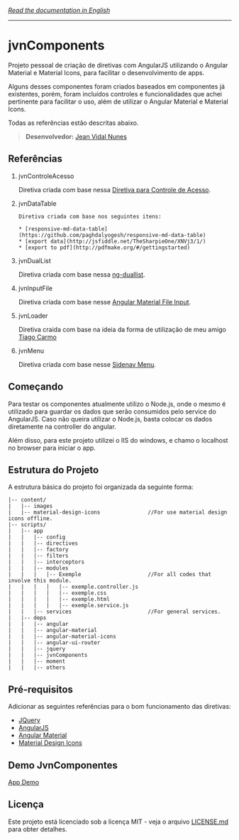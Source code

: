*[Read the documentation in English](https://github.com/LegolasDBA/jvnComponents/blob/master/README.md)*

---

# jvnComponents

Projeto pessoal de criação de diretivas com AngularJS utilizando o Angular Material e Material Icons, para facilitar o desenvolvimento de apps.

Alguns desses componentes foram criados baseados em componentes já existentes, porém, foram incluídos controles e funcionalidades que achei pertinente para facilitar o uso, além de utilizar o Angular Material e Material Icons. 

Todas as referências estão descritas abaixo.

> **Desenvolvedor:** [Jean Vidal Nunes](https://github.com/LegolasDBA)

## Referências

1. jvnControleAcesso

	Diretiva criada com base nessa [Diretiva para Controle de Acesso](http://gabrielfeitosa.com/angularjs-diretiva-para-controle-de-acesso/).

2. jvnDataTable

	```
	Diretiva criada com base nos seguintes itens:

	* [responsive-md-data-table](https://github.com/paghdalyogesh/responsive-md-data-table)
	* [export data](http://jsfiddle.net/TheSharpieOne/XNVj3/1/)
	* [export to pdf](http://pdfmake.org/#/gettingstarted)
	
	```

3. jvnDualList

	Diretiva criada com base nessa [ng-duallist](https://github.com/tushariscoolster/ng-duallist).

4. jvnInputFile

	Diretiva criada com base nesse [Angular Material File Input](https://codepen.io/shepard_one/pen/MypdLy).

5. jvnLoader

	Diretiva craida com base na ideia da forma de utilização de meu amigo [Tiago Carmo](https://github.com/tiagocarmosantos/)

6. jvnMenu

	Diretiva criada com base nesse [Sidenav Menu](http://plnkr.co/edit/Ksfo7fnSB0c4DH6egE3S?p=preview).

## Começando

Para testar os componentes atualmente utilizo o Node.js, onde o mesmo é utilizado para guardar os dados que serão consumidos pelo service do AngularJS. Caso não queira utilizar o Node.js, basta colocar os dados diretamente na controller do angular.

Além disso, para este projeto utilizei o IIS do windows, e chamo o localhost no browser para iniciar o app.

## Estrutura do Projeto

A estrutura básica do projeto foi organizada da seguinte forma:

```
|-- content/
|   |-- images
|   |-- material-design-icons				//For use material design icons offline.
|-- scripts/
|   |-- app
|   |   |-- config
|   |   |-- directives
|   |   |-- factory
|   |   |-- filters
|   |   |-- interceptors
|   |   |-- modules
|   |   |   |-- Exemple						//For all codes that involve this module.
|   |   |   |   |-- exemple.controller.js
|   |   |   |   |-- exemple.css
|   |   |   |   |-- exemple.html
|   |   |   |   |-- exemple.service.js
|   |   |-- services						//For general services.
|   |-- deps
|   |   |-- angular
|   |   |-- angular-material
|   |   |-- angular-material-icons
|   |   |-- angular-ui-router
|   |   |-- jquery
|   |   |-- jvnComponents
|   |   |-- moment
|   |   |-- others
```


## Pré-requisitos

Adicionar as seguintes referências para o bom funcionamento das diretivas:

* [JQuery](https://jquery.com/)
* [AngularJS](https://angularjs.org/)
* [Angular Material](https://material.angularjs.org)
* [Material Design Icons](https://material.io/icons/)

## Demo JvnComponentes

[App Demo](https://rawgit.com/LegolasDBA/jvnComponents/master/index.html)

## Licença

Este projeto está licenciado sob a licença MIT - veja o arquivo [LICENSE.md](https://github.com/LegolasDBA/jvnComponents/blob/master/LICENSE.md) para obter detalhes.
